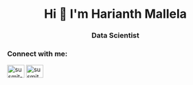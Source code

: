 <h1 align="center">Hi 👋 I'm Harianth Mallela</h1>
<h3 align="center">Data Scientist</h3>
<h3 align="left">Connect with me:</h3>
<p align="left">
<a href="https://www.linkedin.com/in/harinath-mallela-a84861a7/" target="blank"><img align="center" src="https://raw.githubusercontent.com/rahuldkjain/github-profile-readme-generator/master/src/images/icons/Social/linked-in-alt.svg" alt="susmit-vengurlekar" height="30" width="40" /></a>
<a href="https://www.kaggle.com/harinathmallela" target="blank"><img align="center" src="https://raw.githubusercontent.com/rahuldkjain/github-profile-readme-generator/master/src/images/icons/Social/kaggle.svg" alt="susmitpy03" height="30" width="40" /></a>
</p>
